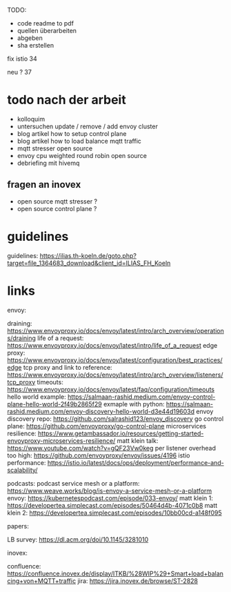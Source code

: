 TODO:
- code readme to pdf
- quellen überarbeiten
- abgeben
- sha erstellen


fix
istio 34

neu ?
37

# todo nach der arbeit
- kolloquim
- untersuchen update / remove / add envoy cluster
- blog artikel how to setup control plane
- blog artikel how to load balance mqtt traffic
- mqtt stresser open source
- envoy cpu weighted round robin open source
- debriefing mit hivemq

## fragen an inovex

- open source mqtt stresser ?
- open source control plane ?

# guidelines

guidelines: https://ilias.th-koeln.de/goto.php?target=file_1364683_download&client_id=ILIAS_FH_Koeln

# links

envoy:

draining: https://www.envoyproxy.io/docs/envoy/latest/intro/arch_overview/operations/draining
life of a request: https://www.envoyproxy.io/docs/envoy/latest/intro/life_of_a_request
edge proxy: https://www.envoyproxy.io/docs/envoy/latest/configuration/best_practices/edge
tcp proxy and link to reference: https://www.envoyproxy.io/docs/envoy/latest/intro/arch_overview/listeners/tcp_proxy
timeouts: https://www.envoyproxy.io/docs/envoy/latest/faq/configuration/timeouts
hello world example: https://salmaan-rashid.medium.com/envoy-control-plane-hello-world-2f49b2865f29
exmaple with python: https://salmaan-rashid.medium.com/envoy-discovery-hello-world-d3e44d19603d
envoy discovery repo: https://github.com/salrashid123/envoy_discovery
go control plane: https://github.com/envoyproxy/go-control-plane
microservices resilience: https://www.getambassador.io/resources/getting-started-envoyproxy-microservices-resilience/
matt klein talk: https://www.youtube.com/watch?v=gQF23Vw0keg
per listener overhead too high: https://github.com/envoyproxy/envoy/issues/4196
istio performance: https://istio.io/latest/docs/ops/deployment/performance-and-scalability/

podcasts:
podcast service mesh or a platform: https://www.weave.works/blog/is-envoy-a-service-mesh-or-a-platform
envoy: https://kubernetespodcast.com/episode/033-envoy/
matt klein 1: https://developertea.simplecast.com/episodes/50464d4b-4071c0b8
matt klein 2: https://developertea.simplecast.com/episodes/10bb00cd-a148f095

papers:

LB survey: https://dl.acm.org/doi/10.1145/3281010

inovex:

confluence: https://confluence.inovex.de/display/ITKB/%28WIP%29+Smart+load+balancing+von+MQTT+traffic
jira: https://jira.inovex.de/browse/ST-2828
